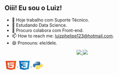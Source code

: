 ## Oiii! Eu sou o Luiz!


- 🔭 Hoje trabalho com Suporte Técnico.
- 🌱 Estudando Data Science.
- 👯 Procuro colabora com Front-end.
- 📫 How to reach me: luizphelipe123@hotmail.com.
- 😄 Pronouns: ele/dele.



<div align="center">
  <a href="https://github.com/LpMR3DF0X">
  <img height="180em" src="https://github-readme-stats.vercel.app/api?username=LpMR3DF0X&show_icons=true&theme=white&include_all_commits=true&count_private=true"/>
  <img height="180em" src="https://github-readme-stats.vercel.app/api/top-langs/?username=LpMR3DF0X&layout=compact&langs_count=7&theme=white"/>
</div>

  
  <div style="display: inline_block"><br>
   <img align="center" alt="Rafa-HTML" height="30" width="40" src="https://raw.githubusercontent.com/devicons/devicon/master/icons/html5/html5-original.svg">
  <img align="center" alt="Rafa-CSS" height="30" width="40" src="https://raw.githubusercontent.com/devicons/devicon/master/icons/css3/css3-original.svg">
  <img align="center" alt="Rafa-Python" height="30" width="40" src="https://raw.githubusercontent.com/devicons/devicon/master/icons/python/python-original.svg">
  
</div>
  
  
  ##
  
 



